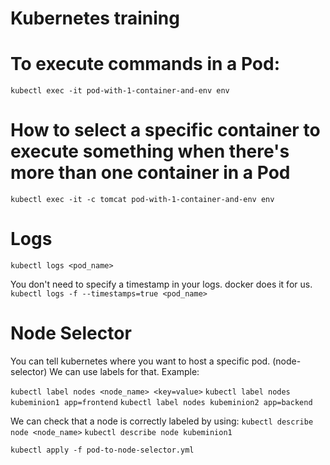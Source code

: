 Kubernetes training
===================

# To execute commands in a Pod:
`kubectl exec -it pod-with-1-container-and-env env`

# How to select a specific container to execute something when there's more than one container in a Pod
`kubectl exec -it -c tomcat pod-with-1-container-and-env env`

# Logs
`kubectl logs <pod_name>`

You don't need to specify a timestamp in your logs. docker does it for us.
`kubectl logs -f --timestamps=true <pod_name>`

# Node Selector

You can tell kubernetes where you want to host a specific pod. (node-selector)
We can use labels for that. Example:

`kubectl label nodes <node_name> <key=value>`
`kubectl label nodes kubeminion1 app=frontend`
`kubectl label nodes kubeminion2 app=backend`

We can check that a node is correctly labeled by using:
`kubectl describe node <node_name>`
`kubectl describe node kubeminion1`

`kubectl apply -f pod-to-node-selector.yml`
